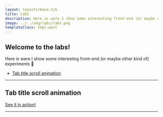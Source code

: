 ```yaml
---
layout: layouts/base.njk
title: Labs
description: Here is were I show some interesting front-end (or maybe other kind of) experiments 🧪
image: ../../img/labs/labs.png
templateClass: tmpl-post
---
```


## Welcome to the labs!

Here is were I show some interesting front-end (or maybe other kind of) experiments 🧪

* [Tab title scroll animation](#tab-title-scroll-animation)

-----------

## Tab title scroll animation

[See it in action!](/labs/title-animated)

-----------